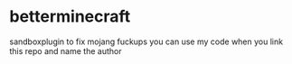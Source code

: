 # betterminecraft
sandboxplugin to fix mojang fuckups
you can use my code when you link this repo and name the author
